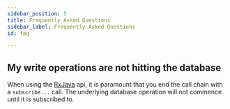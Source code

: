 ```yaml
---
sidebar_position: 5
title: Frequently Asked Questions
sidebar_label: Frequently Asked Questions
id: faq

---
```


## My write operations are not hitting the database

When using the [RxJava](../apis/rxjava/) api, it is paramount that you end the call chain with a `subscribe...`
call. The underlying database operation will not commence until it is subscribed to. 